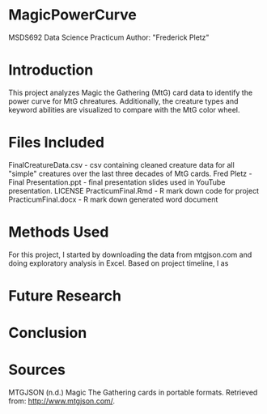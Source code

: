 # MagicPowerCurve
MSDS692 Data Science Practicum
Author: "Frederick Pletz"


# Introduction
This project analyzes Magic the Gathering (MtG) card data to identify the power curve for MtG chreatures.  Additionally, the creature types and keyword abilities are visualized to compare with the MtG color wheel.

# Files Included
FinalCreatureData.csv - csv containing cleaned creature data for all "simple" creatures over the last three decades of MtG cards.
Fred Pletz - Final Presentation.ppt - final presentation slides used in YouTube presentation.
LICENSE
PracticumFinal.Rmd - R mark down code for project
PracticumFinal.docx - R mark down generated word document

# Methods Used
For this project, I started by downloading the data from mtgjson.com and doing exploratory analysis in Excel.  Based on project timeline, I as

# Future Research


# Conclusion




# Sources
MTGJSON (n.d.) Magic The Gathering cards in portable formats. Retrieved from: http://www.mtgjson.com/. 
